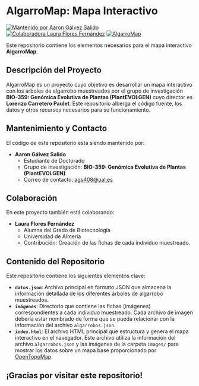# AlgarroMap: Mapa Interactivo

[![Mantenido por Aaron Gálvez Salido](https://img.shields.io/badge/Mantenido%20por-Aaron%20G%C3%A1lvez%20Salido-blue)](mailto:ags408@ual.es) [![Colaboradora Laura Flores Fernández](https://img.shields.io/badge/Colaboradora-Laura%20Flores%20Fern%C3%A1ndez-brightgreen)]() [![AlgarroMap](https://img.shields.io/badge/Web-AlgarroMap-orange)](https://aarongs1999.github.io/AlgarroMap/)


Este repositorio contiene los elementos necesarios para el mapa interactivo **AlgarroMap**.

## Descripción del Proyecto

AlgarroMap es un proyecto cuyo objetivo es desarrollar un mapa interactivo con los árboles de algarrobo muestreados por el grupo de investigación **BIO-359: Genómica Evolutiva de Plantas (PlantEVOLGEN)** cuyo director es **Lorenzo Carretero Paulet**. Este repositorio alberga el código fuente, los datos y otros recursos necesarios para su funcionamiento.

## Mantenimiento y Contacto

El código de este repositorio está siendo mantenido por:

* **Aaron Gálvez Salido**
    * Estudiante de Doctorado
    * Grupo de investigación: **BIO-359: Genómica Evolutiva de Plantas (PlantEVOLGEN)**
    * Correo de contacto: [ags408@ual.es](mailto:ags408@ual.es)

## Colaboración

En este proyecto también está colaborando:

* **Laura Flores Fernández**
    * Alumna del Grado de Biotecnología
    * Universidad de Almería
    * Contribución: Creación de las fichas de cada individuo muestreado.

## Contenido del Repositorio

Este repositorio contiene los siguientes elementos clave:

* **`datos.json`**: Archivo principal en formato JSON que almacena la información detallada de los diferentes árboles de algarrobo muestreados.
* **`imágenes`**: Directorio que contiene las fichas (imágenes) correspondientes a cada individuo muestreado. Cada archivo de imagen debería estar nombrado de forma que se pueda relacionar con la información del archivo `algarrobos.json`.
* **`index.html`**: El archivo HTML principal que estructura y genera el mapa interactivo en el navegador. Este archivo utiliza la información del archivo `algarrobos.json` y las imágenes de la carpeta `images/` para mostrar los datos sobre un mapa base proporcionado por [OpenTopoMap](https://opentopomap.org/).

## ¡Gracias por visitar este repositorio!
